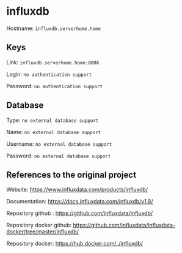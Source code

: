 # influxdb
Hostname: `influxdb.serverhome.home`

## Keys
Link: `influxdb.serverhome.home:8086`

Login: `no authentication support`

Password: `no authentication support`

## Database
Type: `no external database support`

Name: `no external database support`

Username: `no external database support`

Password: `no external database support`

## References to the original project
Website: https://www.influxdata.com/products/influxdb/

Documentation: https://docs.influxdata.com/influxdb/v1.8/

Repository github : https://github.com/influxdata/influxdb/

Repository docker github: https://github.com/influxdata/influxdata-docker/tree/master/influxdb/

Repository docker: https://hub.docker.com/_/influxdb/